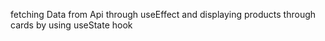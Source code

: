 fetching Data from Api through useEffect and displaying products through cards by using useState hook
